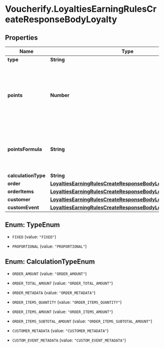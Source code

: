 # Voucherify.LoyaltiesEarningRulesCreateResponseBodyLoyalty

## Properties

Name | Type | Description | Notes
------------ | ------------- | ------------- | -------------
**type** | **String** |  | [optional] 
**points** | **Number** | Defines how the points will be added to the loyalty card. FIXED adds a fixed number of points. | [optional] 
**pointsFormula** | **String** | Formula used to dynamically calculate the rewarded points. | [optional] 
**calculationType** | **String** |  | [optional] 
**order** | [**LoyaltiesEarningRulesCreateResponseBodyLoyaltyOrder**](LoyaltiesEarningRulesCreateResponseBodyLoyaltyOrder.md) |  | [optional] 
**orderItems** | [**LoyaltiesEarningRulesCreateResponseBodyLoyaltyOrderItems**](LoyaltiesEarningRulesCreateResponseBodyLoyaltyOrderItems.md) |  | [optional] 
**customer** | [**LoyaltiesEarningRulesCreateResponseBodyLoyaltyCustomer**](LoyaltiesEarningRulesCreateResponseBodyLoyaltyCustomer.md) |  | [optional] 
**customEvent** | [**LoyaltiesEarningRulesCreateResponseBodyLoyaltyCustomEvent**](LoyaltiesEarningRulesCreateResponseBodyLoyaltyCustomEvent.md) |  | [optional] 



## Enum: TypeEnum


* `FIXED` (value: `"FIXED"`)

* `PROPORTIONAL` (value: `"PROPORTIONAL"`)





## Enum: CalculationTypeEnum


* `ORDER_AMOUNT` (value: `"ORDER_AMOUNT"`)

* `ORDER_TOTAL_AMOUNT` (value: `"ORDER_TOTAL_AMOUNT"`)

* `ORDER_METADATA` (value: `"ORDER_METADATA"`)

* `ORDER_ITEMS_QUANTITY` (value: `"ORDER_ITEMS_QUANTITY"`)

* `ORDER_ITEMS_AMOUNT` (value: `"ORDER_ITEMS_AMOUNT"`)

* `ORDER_ITEMS_SUBTOTAL_AMOUNT` (value: `"ORDER_ITEMS_SUBTOTAL_AMOUNT"`)

* `CUSTOMER_METADATA` (value: `"CUSTOMER_METADATA"`)

* `CUSTOM_EVENT_METADATA` (value: `"CUSTOM_EVENT_METADATA"`)




